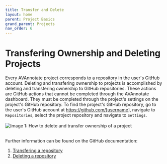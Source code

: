 ```yaml
---
title: Transfer and Delete
layout: home
parent: Project Basics
grand_parent: Projects
nav_order: 6
---
```

# Transfering Ownership and Deleting Projects
Every AVAnnotate project corresponds to a repository in the user's GitHub account. Deleting and transfering ownership to projects is accomplished by deleting and transfering ownership to GitHub repositories. These actions are GitHub actions that cannot be completed through the AVAnnotate dashboard. They must be completed through the project's settings on the project's GitHub repository. To find the project's GitHub repository, go to the user's GitHub account at https://github.com/[username], navigate to `Repositories`, select the project repository and navigate to `Settings`. 
<br><br>
![Image 1: How to delete and transfer ownership of a project](../../assets/transferdeleteimage1.png) 
<br><br>

Further information can be found on the GitHub documentation:
1. [Transfering a repository](https://docs.github.com/en/repositories/creating-and-managing-repositories/transferring-a-repository)
2. [Deleting a repository](https://docs.github.com/en/repositories/creating-and-managing-repositories/deleting-a-repository) 
